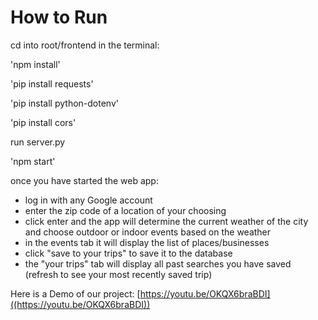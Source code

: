 # How to Run

cd into root/frontend in the terminal:

'npm install'

'pip install requests'

'pip install python-dotenv'

'pip install cors'

run server.py

'npm start'

once you have started the web app:

- log in with any Google account
- enter the zip code of a location of your choosing
- click enter and the app will determine the current weather of the city and choose outdoor or indoor events based on the weather
- in the events tab it will display the list of places/businesses
- click "save to your trips" to save it to the database
- the "your trips" tab will display all past searches you have saved (refresh to see your most recently saved trip)


Here is a Demo of our project:
[https://youtu.be/OKQX6braBDI]((https://youtu.be/OKQX6braBDI))
